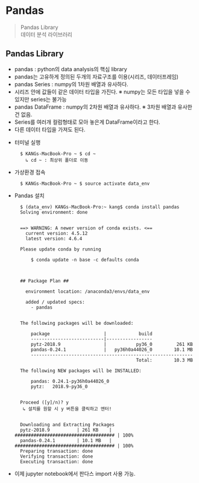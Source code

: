 # Pandas
> Pandas Library<br>
> 데이터 분석 라이브러리<br>

## **Pandas Library**
- pandas : python의 data analysis의 핵심 library
- pandas는 고유하게 정의된 두개의 자료구조를 이용(시리즈, 데이터프레임)
- pandas Series : numpy의 1차원 배열과 유사하다.
- 시리즈 안에 값들이 같은 데이터 타입을 가진다.  ※ numpy는 모든 타입을 넣을 수 있지만 series는 불가능
- pandas DataFrame : numpy의 2차원 배열과 유사하다.   ※ 3차원 배열과 유사한건 없음.
- Series를 여러개 컬럼형태로 모아 놓은게 DataFrame이라고 한다.
- 다른 데이터 타입을 가져도 된다.


* 터미널 실행


        $ KANGs-MacBook-Pro ~ $ cd ~
          ↳ cd ~ : 최상위 폴더로 이동

* 가상환경 접속


        $ KANGs-MacBook-Pro ~ $ source activate data_env

* Pandas 설치


        $ (data_env) KANGs-MacBook-Pro:~ kang$ conda install pandas
        Solving environment: done
        
        
        ==> WARNING: A newer version of conda exists. <==
          current version: 4.5.12
          latest version: 4.6.4
        
        Please update conda by running
        
            $ conda update -n base -c defaults conda
        
        
        
        ## Package Plan ##
        
          environment location: /anaconda3/envs/data_env
        
          added / updated specs: 
            - pandas
        
        
        The following packages will be downloaded:
        
            package                    |            build
            ---------------------------|-----------------
            pytz-2018.9                |           py36_0         261 KB
            pandas-0.24.1              |   py36h0a44026_0        10.1 MB
            ------------------------------------------------------------
                                                   Total:        10.3 MB
        
        The following NEW packages will be INSTALLED:
        
            pandas: 0.24.1-py36h0a44026_0
            pytz:   2018.9-py36_0        
        
        
        Proceed ([y]/n)? y
         ↳ 설치를 원할 시 y 버튼을 클릭하고 엔터!

        
        Downloading and Extracting Packages
        pytz-2018.9          | 261 KB    | ##################################### | 100% 
        pandas-0.24.1        | 10.1 MB   | ##################################### | 100% 
        Preparing transaction: done
        Verifying transaction: done
        Executing transaction: done


 
* 이제 jupyter notebook에서 판다스 import 사용 가능.


